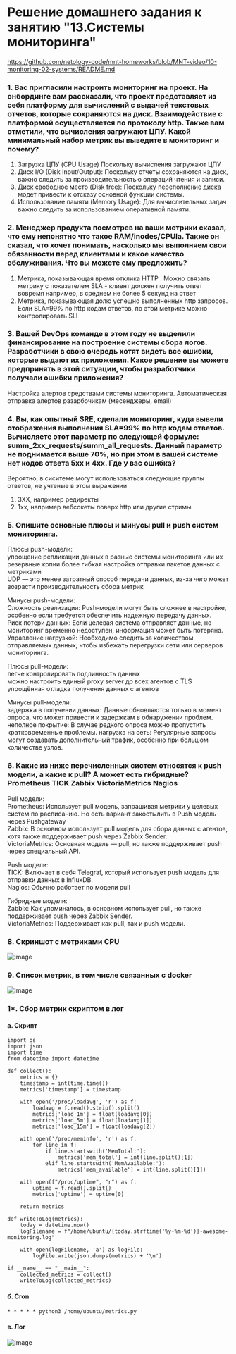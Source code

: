 # Решение домашнего задания к занятию "13.Системы мониторинга"
https://github.com/netology-code/mnt-homeworks/blob/MNT-video/10-monitoring-02-systems/README.md

### 1. Вас пригласили настроить мониторинг на проект. На онбординге вам рассказали, что проект представляет из себя платформу для вычислений с выдачей текстовых отчетов, которые сохраняются на диск. Взаимодействие с платформой осуществляется по протоколу http. Также вам отметили, что вычисления загружают ЦПУ. Какой минимальный набор метрик вы выведите в мониторинг и почему?
1. Загрузка ЦПУ (CPU Usage) Поскольку вычисления загружают ЦПУ  
2. Диск I/O (Disk Input/Output): Поскольку отчеты сохраняются на диск, важно следить за производительностью операций чтения и записи.  
3. Диск свободное место (Disk free): Поскольку переполнение диска модет привести к отсказу основной функции системы.  
4. Использование памяти (Memory Usage): Для вычислительных задач важно следить за использованием оперативной памяти.  
   
### 2. Менеджер продукта посмотрев на ваши метрики сказал, что ему непонятно что такое RAM/inodes/CPUla. Также он сказал, что хочет понимать, насколько мы выполняем свои обязанности перед клиентами и какое качество обслуживания. Что вы можете ему предложить?
1. Метрика, показывающая время отклика HTTP . Можно связать метрику с показателем  SLA - клиент должен получить ответ вовремя например, в среднем не более 5 секунд на ответ  
2. Метрика, показывающая долю успешно выполненных http запросов. Если SLA=99% по http кодам ответов, по этой метрике можно контролировать SLI  

### 3. Вашей DevOps команде в этом году не выделили финансирование на построение системы сбора логов. Разработчики в свою очередь хотят видеть все ошибки, которые выдают их приложения. Какое решение вы можете предпринять в этой ситуации, чтобы разработчики получали ошибки приложения?
Настройка алертов средствами системы мониторинга. Автоматическая отправка алертов разарбочикам (месенджеры, email)

### 4. Вы, как опытный SRE, сделали мониторинг, куда вывели отображения выполнения SLA=99% по http кодам ответов. Вычисляете этот параметр по следующей формуле: summ_2xx_requests/summ_all_requests. Данный параметр не поднимается выше 70%, но при этом в вашей системе нет кодов ответа 5xx и 4xx. Где у вас ошибка?
Вероятно, в сиситеме могут использоваться следующие группы ответов, не учтеные в этом выражении  
1. 3ХХ, например редиректы  
2. 1хх, например вебсокеты поверх http или другие стримы  

### 5. Опишите основные плюсы и минусы pull и push систем мониторинга.

Плюсы push-модели:  
упрощение репликации данных в разные системы мониторинга или их резервные копии 
более гибкая настройка отправки пакетов данных с метриками  
UDP — это менее затратный способ передачи данных, из-за чего может возрасти производительность сбора метрик  

Минусы push-модели:  
Сложность реализации: Push-модели могут быть сложнее в настройке, особенно если требуется обеспечить надежную передачу данных.  
Риск потери данных: Если целевая система отправляет данные, но мониторинг временно недоступен, информация может быть потеряна.  
Управление нагрузкой: Необходимо следить за количеством отправляемых данных, чтобы избежать перегрузки сети или серверов мониторинга.  

Плюсы pull-модели:  
легче контролировать подлинность данных  
можно настроить единый proxy server до всех агентов с TLS  
упрощённая отладка получения данных с агентов    

Минусы pull-модели:  
задержка в получении данных: Данные обновляются только в момент опроса, что может привести к задержкам в обнаружении проблем.
неполное покрытие: В случае редкого опроса можно пропустить кратковременные проблемы.
нагрузка на сеть: Регулярные запросы могут создавать дополнительный трафик, особенно при большом количестве узлов.  

### 6. Какие из ниже перечисленных систем относятся к push модели, а какие к pull? А может есть гибридные? Prometheus TICK Zabbix VictoriaMetrics Nagios

Pull модели:  
Prometheus: Использует pull модель, запрашивая метрики у целевых систем по расписанию. Но есть вариант закостылить в Push модель через Pushgateway  
Zabbix: В основном использует pull модель для сбора данных с агентов, хотя также поддерживает push через Zabbix Sender.  
VictoriaMetrics: Основная модель — pull, но также поддерживает push через специальный API.   

Push модели:  
TICK: Включает в себя Telegraf, который использует push модель для отправки данных в InfluxDB.  
Nagios: Обычно работает по модели pull  

Гибридные модели:  
Zabbix: Как упоминалось, в основном использует pull, но также поддерживает push через Zabbix Sender.  
VictoriaMetrics: Поддерживает как pull, так и push модели.  

### 8. Скриншот с метриками CPU
![image](https://github.com/user-attachments/assets/784ffa52-75e2-4b33-b49a-e46f1645e3b6)

### 9. Список метрик, в том числе связанных с docker
![image](https://github.com/user-attachments/assets/37761bf0-226a-4389-a467-219836a37524)

### 1*. Сбор метрик скриптом в лог
#### a. Скрипт
```
import os
import json
import time
from datetime import datetime

def collect():
    metrics = {}
    timestamp = int(time.time())
    metrics['timestamp'] = timestamp

    with open('/proc/loadavg', 'r') as f:
        loadavg = f.read().strip().split()
        metrics['load_1m'] = float(loadavg[0])
        metrics['load_5m'] = float(loadavg[1])
        metrics['load_15m'] = float(loadavg[2])

    with open('/proc/meminfo', 'r') as f:
        for line in f:
            if line.startswith('MemTotal:'):
                metrics['mem_total'] = int(line.split()[1])
            elif line.startswith('MemAvailable:'):
                metrics['mem_available'] = int(line.split()[1])

    with open(f"/proc/uptime", "r") as f:
        uptime = f.read().split()
        metrics['uptime'] = uptime[0]

    return metrics

def writeToLog(metrics):
    today = datetime.now()
    logFilename = f"/home/ubuntu/{today.strftime('%y-%m-%d')}-awesome-monitoring.log"

    with open(logFilename, 'a') as logFile:
        logFile.write(json.dumps(metrics) + '\n')

if __name__ == "__main__":
    collected_metrics = collect()
    writeToLog(collected_metrics)
```

#### б. Cron
```
* * * * * python3 /home/ubuntu/metrics.py
```
#### в. Лог
![image](https://github.com/user-attachments/assets/31678f80-8af0-4199-b35a-8ec1c9c1c1de)


